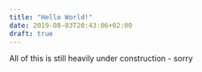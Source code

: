 ```yaml
---
title: "Hello World!"
date: 2019-08-03T20:43:06+02:00
draft: true
---
```

All of this is still heavily under construction - sorry
